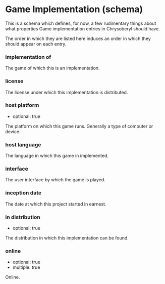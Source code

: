 Game Implementation (schema)
============================

This is a schema which defines, for now, a few rudimentary things about
what properties Game implementation entries in Chrysoberyl should have.

The order in which they are listed here induces an order in which they
should appear on each entry.

### implementation of

The game of which this is an implementation.

### license

The license under which this implementation is distributed.

### host platform

*   optional: true

The platform on which this game runs.  Generally a type of computer
or device.

### host language

The language in which this game in implemented.

### interface

The user interface by which the game is played.

### inception date

The date at which this project started in earnest.

### in distribution

*   optional: true

The distribution in which this implementation can be found.

### online

*   optional: true
*   multiple: true

Online.
